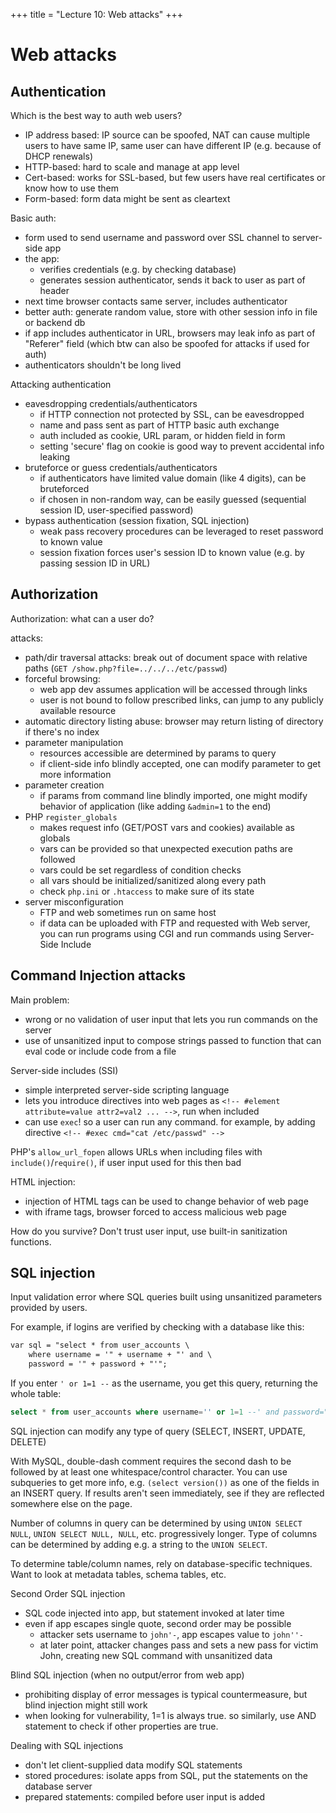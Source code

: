+++
title = "Lecture 10: Web attacks"
+++

# Web attacks
## Authentication
Which is the best way to auth web users?
- IP address based: IP source can be spoofed, NAT can cause multiple users to have same IP, same user can have different IP (e.g. because of DHCP renewals)
- HTTP-based: hard to scale and manage at app level
- Cert-based: works for SSL-based, but few users have real certificates or know how to use them
- Form-based: form data might be sent as cleartext

Basic auth:
- form used to send username and password over SSL channel to server-side app
- the app:
    - verifies credentials (e.g. by checking database)
    - generates session authenticator, sends it back to user as part of header
- next time browser contacts same server, includes authenticator
- better auth: generate random value, store with other session info in file or backend db
- if app includes authenticator in URL, browsers may leak info as part of "Referer" field (which btw can also be spoofed for attacks if used for auth)
- authenticators shouldn't be long lived

Attacking authentication
- eavesdropping credentials/authenticators
    - if HTTP connection not protected by SSL, can be eavesdropped
    - name and pass sent as part of HTTP basic auth exchange
    - auth included as cookie, URL param, or hidden field in form
    - setting 'secure' flag on cookie is good way to prevent accidental info leaking
- bruteforce or guess credentials/authenticators
    - if authenticators have limited value domain (like 4 digits), can be bruteforced
    - if chosen in non-random way, can be easily guessed (sequential session ID, user-specified password)
- bypass authentication (session fixation, SQL injection)
    - weak pass recovery procedures can be leveraged to reset password to known value
    - session fixation forces user's session ID to known value (e.g. by passing session ID in URL)

## Authorization
Authorization: what can a user do?

attacks:
- path/dir traversal attacks: break out of document space with relative paths (`GET /show.php?file=../../../etc/passwd`)
- forceful browsing:
    - web app dev assumes application will be accessed through links
    - user is not bound to follow prescribed links, can jump to any publicly available resource
- automatic directory listing abuse: browser may return listing of directory if there's no index
- parameter manipulation
    - resources accessible are determined by params to query
    - if client-side info blindly accepted, one can modify parameter to get more information
- parameter creation
    - if params from command line blindly imported, one might modify behavior of application (like adding `&admin=1` to the end)
- PHP `register_globals`
    - makes request info (GET/POST vars and cookies) available as globals
    - vars can be provided so that unexpected execution paths are followed
    - vars could be set regardless of condition checks
    - all vars should be initialized/sanitized along every path
    - check `php.ini` or `.htaccess` to make sure of its state
- server misconfiguration
    - FTP and web sometimes run on same host
    - if data can be uploaded with FTP and requested with Web server, you can run programs using CGI and run commands using Server-Side Include

## Command Injection attacks
Main problem:
- wrong or no validation of user input that lets you run commands on the server
- use of unsanitized input to compose strings passed to function that can eval code or include code from a file

Server-side includes (SSI)
- simple interpreted server-side scripting language
- lets you introduce directives into web pages as `<!-- #element attribute=value attr2=val2 ... -->`, run when included
- can use `exec`! so a user can run any command. for example, by adding directive `<!-- #exec cmd="cat /etc/passwd" -->`

PHP's `allow_url_fopen` allows URLs when including files with `include()`/`require()`, if user input used for this then bad

HTML injection:
- injection of HTML tags can be used to change behavior of web page
- with iframe tags, browser forced to access malicious web page

How do you survive? Don't trust user input, use built-in sanitization functions.

## SQL injection
Input validation error where SQL queries built using unsanitized parameters provided by users.

For example, if logins are verified by checking with a database like this:

```asp
var sql = "select * from user_accounts \
    where username = '" + username + "' and \
    password = '" + password + "'";
```

If you enter `' or 1=1 --` as the username, you get this query, returning the whole table:

```sql
select * from user_accounts where username='' or 1=1 --' and password="
```

SQL injection can modify any type of query (SELECT, INSERT, UPDATE, DELETE)

With MySQL, double-dash comment requires the second dash to be followed by at least one whitespace/control character.
You can use subqueries to get more info, e.g. `(select version())` as one of the fields in an INSERT query.
If results aren't seen immediately, see if they are reflected somewhere else on the page.

Number of columns in query can be determined by using `UNION SELECT NULL`, `UNION SELECT NULL, NULL`, etc. progressively longer.
Type of columns can be determined by adding e.g. a string to the `UNION SELECT`.

To determine table/column names, rely on database-specific techniques.
Want to look at metadata tables, schema tables, etc.

Second Order SQL injection
- SQL code injected into app, but statement invoked at later time
- even if app escapes single quote, second order may be possible
    - attacker sets username to `john'-`, app escapes value to `john''-`
    - at later point, attacker changes pass and sets a new pass for victim John, creating new SQL command with unsanitized data

Blind SQL injection (when no output/error from web app)
- prohibiting display of error messages is typical countermeasure, but blind injection might still work
- when looking for vulnerability, 1=1 is always true. so similarly, use AND statement to check if other properties are true.

Dealing with SQL injections
- don't let client-supplied data modify SQL statements
- stored procedures: isolate apps from SQL, put the statements on the database server
- prepared statements: compiled before user input is added
